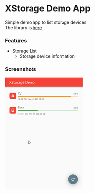 # XStorage Demo App
Simple demo app to list storage devices<br/>
The library is [here](https://github.com/CamiloDelReal/x_storage)

### Features
- Storage List
  * Storage device information

### Screenshots
<p float="left">
<img src="https://github.com/CamiloDelReal/xstorage_demo/blob/develop/screenshots/sshot-1.png" width="50%" height="50%" />
</p>
